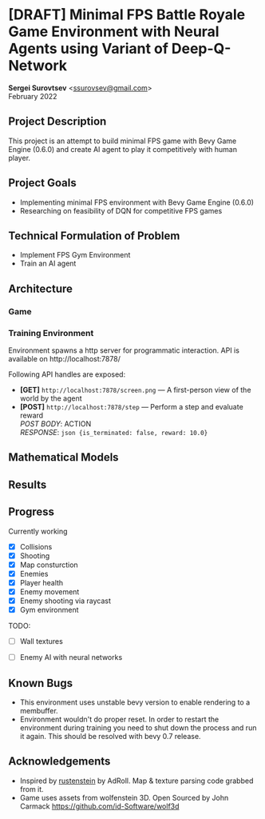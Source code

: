 # [DRAFT] Minimal FPS Battle Royale Game Environment with Neural Agents using Variant of Deep-Q-Network

**Sergei Surovtsev** <<ssurovsev@gmail.com>>
<br />
February 2022
## Project Description

This project is an attempt to build minimal FPS game with Bevy Game Engine (0.6.0) and create AI agent to play it competitively with human player.

## Project Goals

* Implementing minimal FPS environment with Bevy Game Engine (0.6.0)
* Researching on feasibility of DQN for competitive FPS games

## Technical Formulation of Problem

* Implement FPS Gym Environment
* Train an AI agent

## Architecture

### Game

### Training Environment

Environment spawns a http server for programmatic interaction. API is available on http://localhost:7878/

Following API handles are exposed:

* **[GET]** `http://localhost:7878/screen.png` — A first-person view of the world by the agent
* **[POST]** `http://localhost:7878/step` — Perform a step and evaluate reward 
    <br />*POST BODY*: ACTION 
    <br />*RESPONSE*: ```json {is_terminated: false, reward: 10.0}```

## Mathematical Models

## Results

## Progress

Currently working

* [x] Collisions
* [x] Shooting
* [x] Map consturction
* [x] Enemies
* [x] Player health
* [x] Enemy movement
* [x] Enemy shooting via raycast
* [x] Gym environment

TODO:

* [ ] Wall textures

* [ ] Enemy AI with neural networks

## Known Bugs

* This environment uses unstable bevy version to enable rendering to a membuffer.
* Environment wouldn't do proper reset. In order to restart the environment during training you need to shut down the process and run it again. This should be resolved with bevy 0.7 release.

## Acknowledgements

* Inspired by [rustenstein](https://github.com/AdRoll/rustenstein) by AdRoll. Map & texture parsing code grabbed from it.
* Game uses assets from wolfenstein 3D. Open Sourced by John Carmack https://github.com/id-Software/wolf3d
